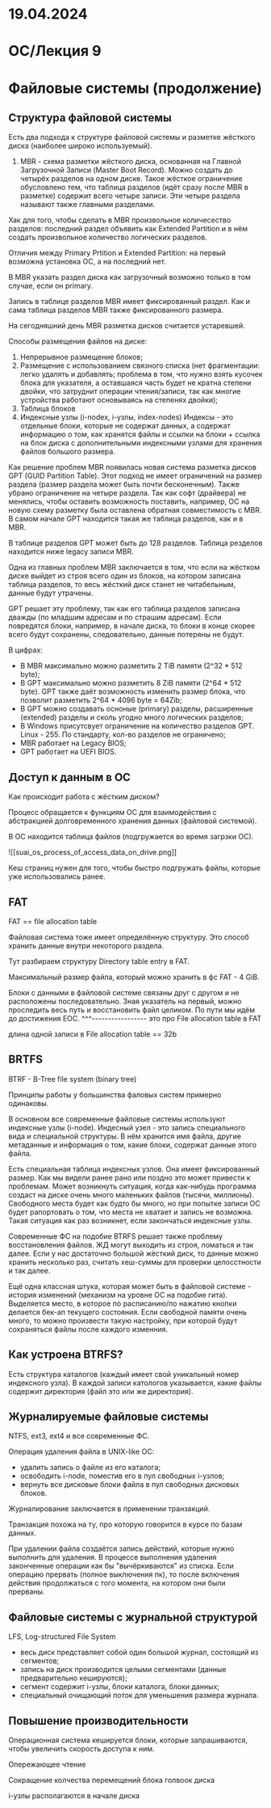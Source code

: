 # 19.04.2024

# ОС/Лекция 9

# Файловые системы (продолжение)

## Структура файловой системы

Есть два подхода к структуре файловой системы и разметке жёсткого диска (наиболее широко используемый).

1. MBR - схема разметки жёсткого диска, основанная на Главной Загрузочной Записи (Master Boot Record). Можно создать до четырёх разделов на одном диске. Такое жёсткое ограничение обусловлено тем, что таблица разделов (идёт сразу после MBR в разметке) содержит всего четыре записи. Эти четыре раздела называют также главными разделами.

Хак для того, чтобы сделать в MBR произвольное количесество разделов: последний раздел объявить как Extended Partition и в нём создать произвольное количество логических разделов.

Отличия между Primary Prtition и Extended Partition: на первый возможна установка ОС, а на последний нет.

В MBR указать раздел диска как загрузочный возможно только в том случае, если он primary.

Запись в таблице разделов MBR имеет фиксированный раздел. Как и сама таблица разделов MBR также фиксированного размера.

На сегодняшний день MBR разметка дисков считается устаревшей.

Способы размещения файлов на диске:

1. Непрерывное размещение блоков;
2. Размещение с использованием связного списка (нет фрагментации: легко удалять и добавлять; проблема в том, что нужно взять кусочек блока для указателя, а оставшаяся часть будет не кратна степени двойки, что затруднит операции чтения/записи, так как многие устройства работают основываясь на степенях двойки);
3. Таблица блоков
4. Индексные узлы (i-nodex, i-узлы, index-nodes) Индексы - это отдельные блоки, которые не содержат данных, а содержат информацию о том, как хранятся файлы и ссылки на блоки + ссылка на блок диска с дополнительными индексными узлами для хранения файлов большого размера.

Как решение проблем MBR появилась новая система разметка дисков GPT (GUID Partition Table). Этот подход не имеет ограничений на размер раздела (размер раздела может быть почти бесконечным). Также убрано ограничение на четыре раздела. Так как софт (драйвера) не менялись, чтобы оставить возможность поставить, например, ОС на новую схему разметку была оставлена обратная совместимость с MBR. В самом начале GPT находится такая же таблица разделов, как и в MBR.

В таблице разделов GPT может быть до 128 разделов. Таблица резделов находится ниже legacy записи MBR. 

Одна из главных проблем MBR заключается в том, что если на жёстком диске выйдет из строя всего один из блоков, на котором записана таблица разделов, то весь жёсткий диск станет не читабельным, данные будут утрачены.

GPT решает эту проблему, так как его таблица разделов записана дважды (по младшим адресам и по страшим адресам). Если повредятся блоки, например, в начале диска, то блоки в конце скорее всего будут сохранены, следовательно, данные потеряны не будут.

В цифрах:
- В MBR максимально можно разметить 2 TiB памяти (2^32 * 512 byte);
- В GPT максимально можно разметить 8 ZiB памяти (2^64 * 512 byte). GPT также даёт возможность изменить размер блока, что позволит разметить 2^64 * 4096 byte = 64Zib;
- В GPT можно создавать осноные (primary) разделы, расширенные (extended) разделы и сколь угодно много логических разделов;
- В Windows присутсвует ограничение на количество разделов GPT. Linux - 255. По стандарту, кол-во разделов не ограничено;
- MBR работает на Legacy BIOS;
- GPT работает на UEFI BIOS.

## Доступ к данным в ОС

Как происходит работа с жёстким диском?

Процесс обращается к функциям ОС для взаимодействия с абстракцией долговременного хранения данных (файловой системой).

В ОС находится таблица файлов (подгружается во время загрзки ОС).

![[suai_os_process_of_access_data_on_drive.png]]

Кеш страниц нужен для того, чтобы быстро подгружать файлы, которые уже использовались ранее.

## FAT

FAT == file allocation table

Файловая система тоже имеет определённую структуру. Это способ хранить данные внутри некоторого раздела.

Тут разбираем структуру Directory table entry в FAT.

Максимальный размер файла, который можно хранить в фс FAT - 4 GiB.


Блоки с данными в файловой системе связаны друг с другом и не расположены последовательно. Зная указатель на первый, можно проследить весь путь и восстановить файл целиком. По пути мы идём до достижения EOC. 
^^^----------------- это про File allocation table в FAT

длина одной записи в File allocation table == 32b

## BRTFS

BTRF - B-Tree file system (binary tree)

Принципы работы у большинства фаловых систем примерно одинаковы.

В основном все современные файловые системы используют индексные узлы (i-node). Индесный узел - это запись специального вида и специальной структуры. В нём хранится имя файла, другие метаданные и информация о том, какие блоки, содержат данные этого файла.

Есть специальная таблица индексных узлов. Она имеет фиксированный размер. Как мы видели ранее рано или поздно это может привести к проблемам. Может возникнуть ситуация, когда как-нибудь программа создаст на диске очень много маленьких файлов (тысячи, миллионы). Свободного места будет как будто бы много, но при попытке записи ОС будет рапортовать о том, что места не хватает и запись не возможна. Такая ситуация как раз возникнет, если закончаться индексные узлы.

Современные ФС на подобие BTRFS решает также проблему восстановления файлов. ЖД могут выходить из строя, ломаться и так далее. Если у нас достаточно большой жёсткий диск, то данные можно хранить несколько раз, считать хеш-суммы для проверки целосстности и так далее.

Ещё одна классная штука, которая может быть в файловой системе - история изменений (механизм на уровне ОС на подобие гита). Выделяется место, в которое по расписанию/по нажатию кнопки делается бек-ап текущего состояния. Если свободной памяти очень много, то можно произвести такую настройку, при которой будут сохраняться файлы после каждого изменния.

## Как устроена BTRFS?

Есть структура каталогов (каждый имеет свой уникальный номер индексного узла). В каждой записи катологов указывается, какие файлы содержит директория (файл это или же директория).

## Журналируемые файловые системы

NTFS, ext3, ext4 и все современные ФС.

Операция удаления файла в UNIX-like ОС:
- удалить запись о файле из его каталога;
- освободить i-node, поместив его в пул свободных i-узлов;
- вернуть все дисковые блоки файла в пул свободных дисковых блоков.

Журналирование заключается в применении транзакций.

Транзакция похожа на ту, про которую говорится в курсе по базам данных.

При удалении файла создаётся запись действий, которые нужно выполнить для удаления. В процессе выполнения удаления законченные операции как бы "вычёркиваются" из списка. Если операцию прервать (полное выключения пк), то после включения действия продолжаться с того момента, на котором они были прерваны.

## Файловые системы с журнальной структурой

LFS, Log-structured File System

- весь диск представляет собой один большой журнал, состоящий из сегментов;
- запись на диск производится целыми сегментами (данные предварительно кешируются);
- сегмент содержит i-узлы, блоки каталога, блоки данных;
- специальный очищающий поток для уменьшения размера журнала.


## Повышение производительности

Операционная система кешируется блоки, которые запрашиваются, чтобы увеличить скорость доступа к ним.

Опережающее чтение

Сокращение колчества перемещений блока голвоок диска

i-узлы располагаются в начале диска

